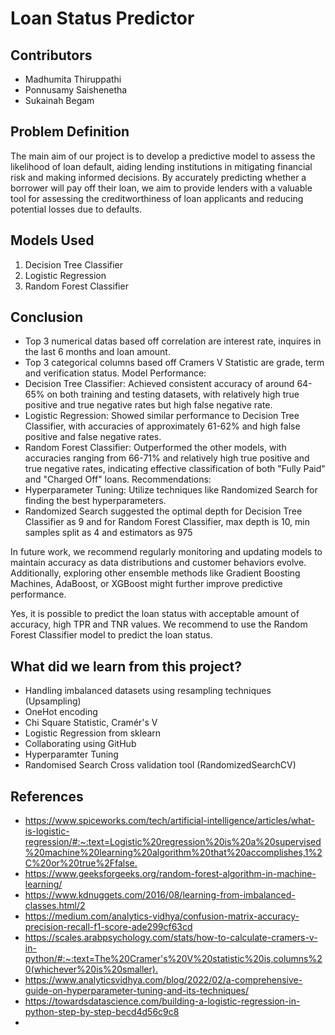 # Loan Status Predictor 
 
## Contributors
- Madhumita Thiruppathi
- Ponnusamy Saishenetha
- Sukainah Begam


## Problem Definition
The main aim of our project is to develop a predictive model to assess the likelihood of loan default, aiding lending institutions in mitigating financial risk and making informed decisions. By accurately predicting whether a borrower will pay off their loan, we aim to provide lenders with a valuable tool for assessing the creditworthiness of loan applicants and reducing potential losses due to defaults.

## Models Used

1. Decision Tree Classifier 
2. Logistic Regression
3. Random Forest Classifier

## Conclusion

- Top 3 numerical datas based off correlation are interest rate, inquires in the last 6 months and loan amount.
- Top 3 categorical columns based off Cramers V Statistic are grade, term and verification status.
Model Performance:
- Decision Tree Classifier: Achieved consistent accuracy of around 64-65% on both training and testing datasets, with relatively high true positive and true negative rates but high false negative rate.
- Logistic Regression: Showed similar performance to Decision Tree Classifier, with accuracies of approximately 61-62% and high false positive and false negative rates.
- Random Forest Classifier: Outperformed the other models, with accuracies ranging from 66-71% and relatively high true positive and true negative rates, indicating effective classification of both "Fully Paid" and "Charged Off" loans.
Recommendations:
- Hyperparameter Tuning: Utilize techniques like Randomized Search for finding the best hyperparameters.
- Randomized Search suggested the optimal depth for Decision Tree Classifier as 9 and for Random Forest Classifier, max depth is 10, min samples split as 4 and estimators as 975
  
In future work, we recommend regularly monitoring and updating models to maintain accuracy as data distributions and customer behaviors evolve. Additionally, exploring other ensemble methods like Gradient Boosting Machines, AdaBoost, or XGBoost might further improve predictive performance.

Yes, it is possible to predict the loan status with acceptable amount of accuracy, high TPR and TNR values. We recommend to use the Random Forest Classifier model to predict the loan status.

## What did we learn from this project?

- Handling imbalanced datasets using resampling techniques (Upsampling)
- OneHot encoding
- Chi Square Statistic, Cramér's V
- Logistic Regression from sklearn
- Collaborating using GitHub
- Hyperparamter Tuning
- Randomised Search Cross validation tool (RandomizedSearchCV)

## References

- <https://www.spiceworks.com/tech/artificial-intelligence/articles/what-is-logistic-regression/#:~:text=Logistic%20regression%20is%20a%20supervised%20machine%20learning%20algorithm%20that%20accomplishes,1%2C%20or%20true%2Ffalse.>
- <https://www.geeksforgeeks.org/random-forest-algorithm-in-machine-learning/>
- <https://www.kdnuggets.com/2016/08/learning-from-imbalanced-classes.html/2>
- <https://medium.com/analytics-vidhya/confusion-matrix-accuracy-precision-recall-f1-score-ade299cf63cd>
- <https://scales.arabpsychology.com/stats/how-to-calculate-cramers-v-in-python/#:~:text=The%20Cramer's%20V%20statistic%20is,columns%20(whichever%20is%20smaller).>
- <https://www.analyticsvidhya.com/blog/2022/02/a-comprehensive-guide-on-hyperparameter-tuning-and-its-techniques/>
- <https://towardsdatascience.com/building-a-logistic-regression-in-python-step-by-step-becd4d56c9c8>
- 



